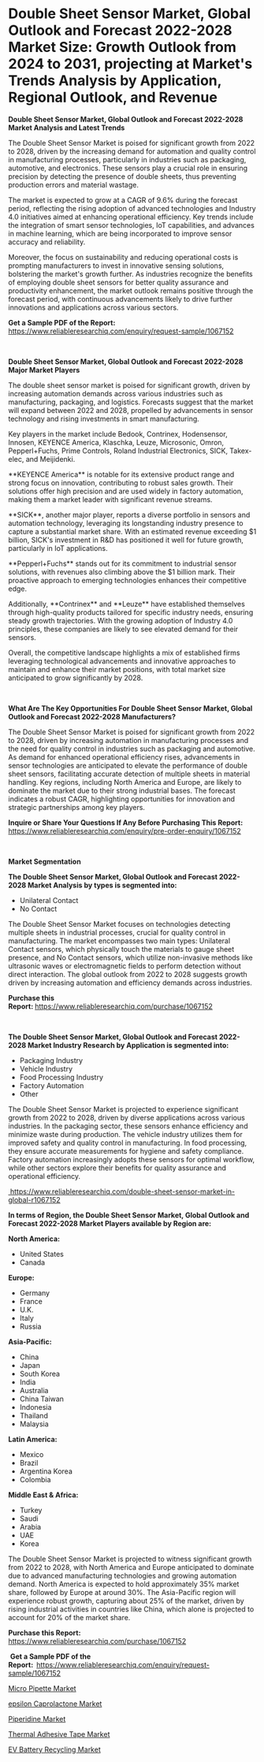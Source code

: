 <p><h1>Double Sheet Sensor Market, Global Outlook and Forecast 2022-2028 Market Size: Growth Outlook from 2024 to 2031, projecting at Market's Trends Analysis by Application, Regional Outlook, and Revenue</h1></p><p><strong>Double Sheet Sensor Market, Global Outlook and Forecast 2022-2028 Market Analysis and Latest Trends</strong></p>
<p><p>The Double Sheet Sensor Market is poised for significant growth from 2022 to 2028, driven by the increasing demand for automation and quality control in manufacturing processes, particularly in industries such as packaging, automotive, and electronics. These sensors play a crucial role in ensuring precision by detecting the presence of double sheets, thus preventing production errors and material wastage. </p><p>The market is expected to grow at a CAGR of 9.6% during the forecast period, reflecting the rising adoption of advanced technologies and Industry 4.0 initiatives aimed at enhancing operational efficiency. Key trends include the integration of smart sensor technologies, IoT capabilities, and advances in machine learning, which are being incorporated to improve sensor accuracy and reliability. </p><p>Moreover, the focus on sustainability and reducing operational costs is prompting manufacturers to invest in innovative sensing solutions, bolstering the market's growth further. As industries recognize the benefits of employing double sheet sensors for better quality assurance and productivity enhancement, the market outlook remains positive through the forecast period, with continuous advancements likely to drive further innovations and applications across various sectors.</p></p>
<p><strong>Get a Sample PDF of the Report:&nbsp;</strong> <a href="https://www.reliableresearchiq.com/enquiry/request-sample/1067152">https://www.reliableresearchiq.com/enquiry/request-sample/1067152</a></p>
<p>&nbsp;</p>
<p><strong>Double Sheet Sensor Market, Global Outlook and Forecast 2022-2028 Major Market Players</strong></p>
<p><p>The double sheet sensor market is poised for significant growth, driven by increasing automation demands across various industries such as manufacturing, packaging, and logistics. Forecasts suggest that the market will expand between 2022 and 2028, propelled by advancements in sensor technology and rising investments in smart manufacturing.</p><p>Key players in the market include Bedook, Contrinex, Hodensensor, Innosen, KEYENCE America, Klaschka, Leuze, Microsonic, Omron, Pepperl+Fuchs, Prime Controls, Roland Industrial Electronics, SICK, Takex-elec, and Meijidenki. </p><p>**KEYENCE America** is notable for its extensive product range and strong focus on innovation, contributing to robust sales growth. Their solutions offer high precision and are used widely in factory automation, making them a market leader with significant revenue streams.</p><p>**SICK**, another major player, reports a diverse portfolio in sensors and automation technology, leveraging its longstanding industry presence to capture a substantial market share. With an estimated revenue exceeding $1 billion, SICK's investment in R&D has positioned it well for future growth, particularly in IoT applications.</p><p>**Pepperl+Fuchs** stands out for its commitment to industrial sensor solutions, with revenues also climbing above the $1 billion mark. Their proactive approach to emerging technologies enhances their competitive edge.</p><p>Additionally, **Contrinex** and **Leuze** have established themselves through high-quality products tailored for specific industry needs, ensuring steady growth trajectories. With the growing adoption of Industry 4.0 principles, these companies are likely to see elevated demand for their sensors.</p><p>Overall, the competitive landscape highlights a mix of established firms leveraging technological advancements and innovative approaches to maintain and enhance their market positions, with total market size anticipated to grow significantly by 2028.</p></p>
<p>&nbsp;</p>
<p><strong>What Are The Key Opportunities For Double Sheet Sensor Market, Global Outlook and Forecast 2022-2028 Manufacturers?</strong></p>
<p><p>The Double Sheet Sensor Market is poised for significant growth from 2022 to 2028, driven by increasing automation in manufacturing processes and the need for quality control in industries such as packaging and automotive. As demand for enhanced operational efficiency rises, advancements in sensor technologies are anticipated to elevate the performance of double sheet sensors, facilitating accurate detection of multiple sheets in material handling. Key regions, including North America and Europe, are likely to dominate the market due to their strong industrial bases. The forecast indicates a robust CAGR, highlighting opportunities for innovation and strategic partnerships among key players.</p></p>
<p><strong>Inquire or Share Your Questions If Any Before Purchasing This Report:</strong> <a href="https://www.reliableresearchiq.com/enquiry/pre-order-enquiry/1067152">https://www.reliableresearchiq.com/enquiry/pre-order-enquiry/1067152</a></p>
<p>&nbsp;</p>
<p><strong>Market Segmentation</strong></p>
<p><strong>The Double Sheet Sensor Market, Global Outlook and Forecast 2022-2028 Market Analysis by types is segmented into:</strong></p>
<p><ul><li>Unilateral Contact</li><li>No Contact</li></ul></p>
<p><p>The Double Sheet Sensor Market focuses on technologies detecting multiple sheets in industrial processes, crucial for quality control in manufacturing. The market encompasses two main types: Unilateral Contact sensors, which physically touch the materials to gauge sheet presence, and No Contact sensors, which utilize non-invasive methods like ultrasonic waves or electromagnetic fields to perform detection without direct interaction. The global outlook from 2022 to 2028 suggests growth driven by increasing automation and efficiency demands across industries.</p></p>
<p><strong>Purchase this Report:&nbsp;</strong><a href="https://www.reliableresearchiq.com/purchase/1067152">https://www.reliableresearchiq.com/purchase/1067152</a></p>
<p>&nbsp;</p>
<p><strong>The Double Sheet Sensor Market, Global Outlook and Forecast 2022-2028 Market Industry Research by Application is segmented into:</strong></p>
<p><ul><li>Packaging Industry</li><li>Vehicle Industry</li><li>Food Processing Industry</li><li>Factory Automation</li><li>Other</li></ul></p>
<p><p>The Double Sheet Sensor Market is projected to experience significant growth from 2022 to 2028, driven by diverse applications across various industries. In the packaging sector, these sensors enhance efficiency and minimize waste during production. The vehicle industry utilizes them for improved safety and quality control in manufacturing. In food processing, they ensure accurate measurements for hygiene and safety compliance. Factory automation increasingly adopts these sensors for optimal workflow, while other sectors explore their benefits for quality assurance and operational efficiency.</p></p>
<p><a href="https://www.reliableresearchiq.com/double-sheet-sensor-market-in-global-r1067152">&nbsp;https://www.reliableresearchiq.com/double-sheet-sensor-market-in-global-r1067152</a></p>
<p><strong>In terms of Region, the Double Sheet Sensor Market, Global Outlook and Forecast 2022-2028 Market Players available by Region are:</strong></p>
<p>
    <p> <strong> North America: </strong>
        <ul>
            <li>United States</li>
            <li>Canada</li>
        </ul>
        </p> 
    <p> <strong> Europe: </strong>
        <ul>
            <li>Germany</li>
            <li>France</li>
            <li>U.K.</li>
            <li>Italy</li>
            <li>Russia</li>
        </ul>
        </p> 
    <p> <strong> Asia-Pacific: </strong>
        <ul>
            <li>China</li>
            <li>Japan</li>
            <li>South Korea</li>
            <li>India</li>
            <li>Australia</li>
            <li>China Taiwan</li>
            <li>Indonesia</li>
            <li>Thailand</li>
            <li>Malaysia</li>
        </ul>
        </p> 
    <p> <strong> Latin America: </strong>
        <ul>
            <li>Mexico</li>
            <li>Brazil</li>
            <li>Argentina Korea</li>
            <li>Colombia</li>
        </ul>
        </p> 
    <p> <strong> Middle East & Africa: </strong>
        <ul>
            <li>Turkey</li>
            <li>Saudi</li>
            <li>Arabia</li>
            <li>UAE</li>
            <li>Korea</li>
        </ul>
    </p>
    </p>
<p><p>The Double Sheet Sensor Market is projected to witness significant growth from 2022 to 2028, with North America and Europe anticipated to dominate due to advanced manufacturing technologies and growing automation demand. North America is expected to hold approximately 35% market share, followed by Europe at around 30%. The Asia-Pacific region will experience robust growth, capturing about 25% of the market, driven by rising industrial activities in countries like China, which alone is projected to account for 20% of the market share.</p></p>
<p><strong>Purchase this Report: </strong><a href="https://www.reliableresearchiq.com/purchase/1067152">https://www.reliableresearchiq.com/purchase/1067152</a></p>
<p>&nbsp;<strong>Get a Sample PDF of the Report:&nbsp;&nbsp;</strong><a href="https://www.reliableresearchiq.com/enquiry/request-sample/1067152">https://www.reliableresearchiq.com/enquiry/request-sample/1067152</a></p>
<p><strong></strong></p>
<p><p><a href="https://medium.com/@jo3xcablin/micro-pipette-industry-sector-market-dynamics-and-future-scenarios-2024-2031-c8090f8406cc">Micro Pipette Market</a></p><p><a href="https://issuu.com/reportprime-2/docs/epsilon-caprolactone-market-size-20_fe00887b967e9f">epsilon Caprolactone Market</a></p><p><a href="https://issuu.com/reportprime-2/docs/piperidine-market-size-2030.pptx_17d891e9ce18de">Piperidine Market</a></p><p><a href="https://www.linkedin.com/pulse/exploring-thermal-adhesive-tape-market-dynamics-global-trends-nsxuc?trackingId=YhHPhYoaRc68KUwsfVztQQ%3D%3D">Thermal Adhesive Tape Market</a></p><p><a href="https://www.linkedin.com/pulse/global-ev-battery-recycling-market-size-expected-experience-27hhc?trackingId=LhucbZ6QRIO6Ii6JvjRw2A%3D%3D">EV Battery Recycling Market</a></p></p>